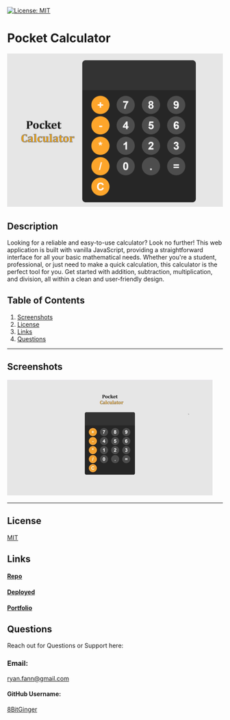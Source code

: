 <a id="badges"></a>
[![License: MIT](https://img.shields.io/badge/License-MIT-yellow.svg)](https://opensource.org/licenses/MIT)

# Pocket Calculator

![screenshot](./assets/images/screenshot-calc.png)

## Description

Looking for a reliable and easy-to-use calculator? Look no further! This web application is built with vanilla JavaScript, providing a straightforward interface for all your basic mathematical needs. Whether you're a student, professional, or just need to make a quick calculation, this calculator is the perfect tool for you. Get started with addition, subtraction, multiplication, and division, all within a clean and user-friendly design.

## Table of Contents

1. [Screenshots](#screenshot)
2. [License](#license)
3. [Links](#links)
4. [Questions](#support)

---

<a id="screenshot"></a>

## Screenshots

![gif](./assets/images/pocketCalc.gif)

---

<a id="license"></a>

## License

[MIT](url)

<a id="tests"></a>

<a id="links"></a>

## Links

#### [Repo](https://github.com/8BitGinger/pocket-calc)

#### [Deployed](https://8bitginger.github.io/pocket-calc/)

#### [Portfolio](https://ryanfann.netlify.app/)

<a id="support"></a>

## Questions

Reach out for Questions or Support here:

### Email:

ryan.fann@gmail.com

#### GitHub Username:

[8BitGinger](https://github.com/8BitGinger)
